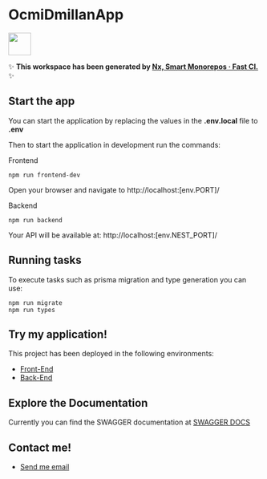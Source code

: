 # OcmiDmillanApp

<a alt="Nx logo" href="https://nx.dev" target="_blank" rel="noreferrer"><img src="https://raw.githubusercontent.com/nrwl/nx/master/images/nx-logo.png" width="45"></a>

✨ **This workspace has been generated by [Nx, Smart Monorepos · Fast CI.](https://nx.dev)** ✨

## Start the app

You can start the application by replacing the values in the **.env.local** file to **.env**

Then to start the application in development run the commands:

Frontend

```
npm run frontend-dev
```

Open your browser and navigate to http://localhost:[env.PORT]/

Backend

```
npm run backend
```

Your API will be available at: http://localhost:[env.NEST_PORT]/

## Running tasks

To execute tasks such as prisma migration and type generation you can use:

```
npm run migrate
npm run types
```

## Try my application!

This project has been deployed in the following environments:

- [Front-End](https://ocmi-frontend.onrender.com)
- [Back-End](https://ocmi-backend.onrender.com/api)

## Explore the Documentation

Currently you can find the SWAGGER documentation at [SWAGGER DOCS](https://ocmi-backend.onrender.com/swagger)

## Contact me!

- [Send me email](mailto:dani.millan07@gmail.com)
